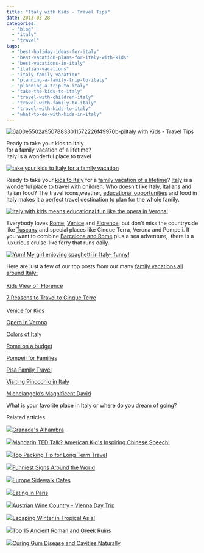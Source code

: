```yaml
---
title: "Italy with Kids - Travel Tips"
date: 2013-03-28
categories: 
  - "blog"
  - "italy"
  - "travel"
tags: 
  - "best-holiday-ideas-for-italy"
  - "best-vacation-plans-for-italy-with-kids"
  - "best-vacations-in-italy"
  - "italian-vacations"
  - "italy-family-vacation"
  - "planning-a-family-trip-to-italy"
  - "planning-a-trip-to-italy"
  - "take-the-kids-to-italy"
  - "travel-with-children-italy"
  - "travel-with-family-to-italy"
  - "travel-with-kids-to-italy"
  - "what-to-do-with-kids-in-italy"
---
```


[![6a00e5502a95078833011572226f49970b-pi](https://pub-ac94b3f306b24c0dba4238943c97f2e1.r2.dev/6a00e5502a95078833017ee9cb8650970d.jpg "6a00e5502a95078833011572226f49970b-pi")](https://pub-ac94b3f306b24c0dba4238943c97f2e1.r2.dev/6a00e5502a95078833017ee9cb8650970d.jpg)Italy with Kids - Travel Tips  
  
Ready to take your kids to Italy  
for a family vacation of a lifetime?  
Italy is a wonderful place to travel

<!--more-->  
[![take your kids to Italy for a family vacation](https://pub-ac94b3f306b24c0dba4238943c97f2e1.r2.dev/6a00e5502a95078833017c3828572d970b.jpg "take your kids to Italy for a family vacation")](https://pub-ac94b3f306b24c0dba4238943c97f2e1.r2.dev/6a00e5502a95078833017c3828572d970b.jpg)  
  
Ready to take your [kids to Italy](http://soultravelers3new.local/2012/09/the-italian-riveria-luxury-travel-tips.html#more "take your kids to Italy and Italian riviera") for a [family vacation of a lifetime](http://soultravelers3new.local/2010/09/8-reasons-for-a-family-world-trip-international-vacations-holidays-abroad-longterm-travel-rtw.html "family vacation of a lifetime")? [Italy](http://soultravelers3new.local/2010/09/family-travel-italy-verona-opera-carmen-aida-domingo-zeffirelli-family-friendly-educational-travel.html#more "Italy family travel") is a wonderful place to [travel with children](http://soultravelers3new.local/2010/10/family-travel-italy-portofino-family-friendly-attractions-on-italian-riviera.html#more "Italy travel with children"). Who doesn't like [Italy](http://soultravelers3new.local/2008/04/catching-capri.html#more "travel italy and Capri"), I[talians](http://soultravelers3new.local/2008/04/bavagna-cheese.html#more "Italians and cheese") and italian food? The travel icons,weather, [educational opportunities](http://soultravelers3new.local/2008/02/the-uffitzi.html#more "travel Italy uffitzi museum") and food in Italy makes it a perfect travel destination to plan for the whole family.  
  
[![Italy with kids means educational fun like the opera in Verona!](https://pub-ac94b3f306b24c0dba4238943c97f2e1.r2.dev/6a00e5502a95078833017c382862b7970b.jpg "Italy with kids means educational fun like the opera in Verona!")](https://pub-ac94b3f306b24c0dba4238943c97f2e1.r2.dev/6a00e5502a95078833017c382862b7970b.jpg)  
  
  
Everybody loves [Rome](http://soultravelers3new.local/2007/05/colosseum-forum.html#more "travel to rome with kids"), [Venice](http://soultravelers3new.local/2007/06/arrivederci-ven.html#more "travel to Venice tips") and [Florence](http://soultravelers3new.local/2008/03/more-fabulous-f.html#more "travel florence with kids"), but don't miss the countryside like [Tuscany](http://soultravelers3new.local/2007/05/tuscany-camping.html "Tuscany family travel camping") and special places like Cinque Terra, Verona and Pompeii. If you want to combine [Barcelona and Rome](http://soultravelers3new.local/2007/05/barcelona-rome.html "barcelona to rome ferry") plus a sea adventure,  there is a luxurious cruise-like ferry that runs daily.  
  
[![Yum! My girl enjoying spaghetti in Italy- funny!](https://pub-ac94b3f306b24c0dba4238943c97f2e1.r2.dev/6a00e5502a95078833017ee9cb877d970d.jpg "Yum! My girl enjoying spaghetti in Italy- funny!")](https://pub-ac94b3f306b24c0dba4238943c97f2e1.r2.dev/6a00e5502a95078833017ee9cb877d970d.jpg)  
  
  
Here are just a few of our top posts from our many [family vacations all around Italy:  
](http://soultravelers3new.local/2010/09/8-reasons-for-a-family-world-trip-international-vacations-holidays-abroad-longterm-travel-rtw.html "best family vacation - around the world!")  
[Kids View of  Florence](http://soultravelers3new.local/2008/03/kids-view-of-fl.html "Kid's view of Florence")  
  
[7 Reasons to Travel to Cinque Terre](http://soultravelers3new.local/2009/07/7-best-reasons-to-travel-cinque-terre-italy.html "travel to Cinque terre")  
[  
Venice for Kids](http://soultravelers3new.local/2007/05/kids-lit-itiner.html#more "Venice for kids")  
  
[Opera in Verona](http://soultravelers3new.local/2010/09/family-travel-italy-verona-opera-carmen-aida-domingo-zeffirelli-family-friendly-educational-travel.html "opera in Verona")  
  
[Colors of Italy](http://soultravelers3new.local/2009/08/colors-of-italy.html "colors of Italy")  
  
[Rome on a budget](http://soultravelers3new.local/2007/05/roma.html "Rome on low budget")  
  
[Pompeii for Families](http://soultravelers3new.local/2008/04/pompeiiburied-a.html "Rome for families")  
  
[Pisa Family Travel](http://soultravelers3new.local/2008/03/pisa-that-famou.html#more "Pisa family travel")  
  
[Visiting Pinocchio in Italy](http://soultravelers3new.local/2008/03/where-is-pinocc.html#more "visiting pinocchio in Italy")  
  
[Michelangelo’s Magnificent David](http://soultravelers3new.local/2008/02/david-davinci-m.html#more "Michelangelo’s magnificent David")  
  
What is your favorite place in Italy or where do you dream of going?

Related articles

[![](http://i.zemanta.com/154280453_80_80.jpg)](http://soultravelers3new.local/2013/03/granadas-alhambra.html)[Granada's Alhambra](http://soultravelers3new.local/2013/03/granadas-alhambra.html)

[![](http://i.zemanta.com/152306180_80_80.jpg)](http://soultravelers3new.local/2013/03/mandarin-ted-talk-american-kids-inspiring-chinese-speech-.html)[Mandarin TED Talk? American Kid's Inspiring Chinese Speech!](http://soultravelers3new.local/2013/03/mandarin-ted-talk-american-kids-inspiring-chinese-speech-.html)

[![](http://i.zemanta.com/149896182_80_80.jpg)](http://soultravelers3new.local/2013/03/top-travel-tip-for-long-term-travel.html)[Top Packing Tip for Long Term Travel](http://soultravelers3new.local/2013/03/top-travel-tip-for-long-term-travel.html)

[![](http://i.zemanta.com/150196019_80_80.jpg)](http://soultravelers3new.local/2013/03/funniest-signs-around-the-world.html)[Funniest Signs Around the World](http://soultravelers3new.local/2013/03/funniest-signs-around-the-world.html)

[![](http://i.zemanta.com/148973016_80_80.jpg)](http://soultravelers3new.local/2013/03/europe-sidewalk-cafes.html)[Europe Sidewalk Cafes](http://soultravelers3new.local/2013/03/europe-sidewalk-cafes.html)

[![](http://i.zemanta.com/147811338_80_80.jpg)](http://soultravelers3new.local/2013/02/eating-in-paris.html)[Eating in Paris](http://soultravelers3new.local/2013/02/eating-in-paris.html)

[![](http://i.zemanta.com/153728078_80_80.jpg)](http://soultravelers3new.local/2013/03/austrian-wine-country-vienna-day-trip.html)[Austrian Wine Country - Vienna Day Trip](http://soultravelers3new.local/2013/03/austrian-wine-country-vienna-day-trip.html)

[![](http://i.zemanta.com/148698346_80_80.jpg)](http://soultravelers3new.local/2013/02/escaping-winter-in-tropical-asia.html)[Escaping Winter in Tropical Asia!](http://soultravelers3new.local/2013/02/escaping-winter-in-tropical-asia.html)

[![](http://i.zemanta.com/151690941_80_80.jpg)](http://soultravelers3new.local/2013/03/best-places-to-visit-ancient-roman-and-greek-ruins.html)[Top 15 Ancient Roman and Greek Ruins](http://soultravelers3new.local/2013/03/best-places-to-visit-ancient-roman-and-greek-ruins.html)

[![](http://i.zemanta.com/154024597_80_80.jpg)](http://soultravelers3new.local/2013/03/curing-gum-disease-and-cavities-naturally.html)[Curing Gum Disease and Cavities Naturally](http://soultravelers3new.local/2013/03/curing-gum-disease-and-cavities-naturally.html)
